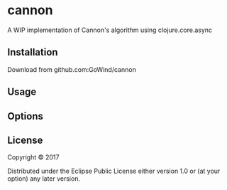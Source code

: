 # cannon

A WIP implementation of Cannon's algorithm using clojure.core.async

## Installation

Download from github.com:GoWind/cannon

## Usage



## Options





## License

Copyright © 2017

Distributed under the Eclipse Public License either version 1.0 or (at
your option) any later version.
